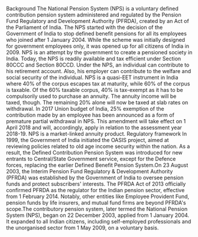Background
The National Pension System (NPS) is a voluntary defined contribution pension system administered and regulated by the Pension Fund Regulatory and Development Authority (PFRDA), created by an Act of the Parliament of India. The NPS started with the decision of the Government of India to stop defined benefit pensions for all its employees who joined after 1 January 2004. While the scheme was initially designed for government employees only, it was opened up for all citizens of India in 2009. NPS is an attempt by the government to create a pensioned society in India. Today, the NPS is readily available and tax efficient under Section 80CCC and Section 80CCD. Under the NPS, an individual can contribute to his retirement account. Also, his employer can contribute to the welfare and social security of the individual. NPS is a quasi-EET instrument in India where 40% of the corpus escapes tax at maturity, while 60% of the corpus is taxable.  Of the 60% taxable corpus, 40% is tax-exempt as it has to be compulsorily used to purchase an annuity.  The annuity income will be taxed, though. The remaining 20% alone will now be taxed at slab rates on withdrawal. In 2017 Union budget of India, 25% exemption of the contribution made by an employee has been announced as a form of premature partial withdrawal in NPS. This amendment will take effect on 1 April 2018 and will, accordingly, apply in relation to the assessment year 2018-19. NPS is a market-linked annuity product.
Regulatory framework
In 1999, the Government of India initiated the OASIS project, aimed at reviewing policies related to old age income security within the nation. As a result, the Defined Contribution Pension System was introduced for new entrants to Central/State Government service, except for the Defence forces, replacing the earlier Defined Benefit Pension System.On 23 August 2003, the Interim Pension Fund Regulatory & Development Authority (PFRDA) was established by the Government of India to oversee pension funds and protect subscribers' interests. The PFRDA Act of 2013 officially confirmed PFRDA as the regulator for the Indian pension sector, effective from 1 February 2014. Notably, other entities like Employee Provident Fund, pension funds by life insurers, and mutual fund firms are beyond PFRDA's scope.The contributory pension system, later termed the National Pension System (NPS), began on 22 December 2003, applied from 1 January 2004. It expanded to all Indian citizens, including self-employed professionals and the unorganised sector from 1 May 2009, on a voluntary basis.